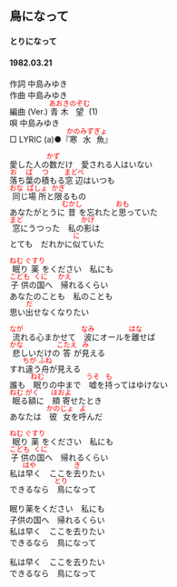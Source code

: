 <style type="text/css">
	ruby{
	    ruby-position: over;
	}
	ruby > rt{font-size: 12px;color:red;}
	p{font:16px;font-size: '楷体'}
</style>
## 鳥になって
#### とりになって
#### 1982.03.21


作詞       中島みゆき  
作曲       中島みゆき  
編曲 (Ver.)       <ruby><rb>青木</rb><rp>(</rp><rt>あおき</rt><rp>)</rp></ruby><ruby><rb>望</rb><rp>(</rp><rt>のぞむ</rt><rp>)</rp></ruby> (1)  
唄       中島みゆき  
□ LYRIC (a)●『<ruby><rb>寒水</rb><rp>(</rp><rt>かのみず</rt><rp>)</rp></ruby><ruby><rb>魚</rb><rp>(</rp><rt>ぎょ</rt><rp>)</rp></ruby>』  


愛した人の<ruby><rb>数</rb><rp>(</rp><rt>かず</rt><rp>)</rp></ruby>だけ　愛される人はいない  
<ruby><rb>落</rb><rp>(</rp><rt>お</rt><rp>)</rp></ruby>ち<ruby><rb>葉</rb><rp>(</rp><rt>ば</rt><rp>)</rp></ruby>の<ruby><rb>積</rb><rp>(</rp><rt>つ</rt><rp>)</rp></ruby>もる<ruby><rb>窓辺</rb><rp>(</rp><rt>まどべ</rt><rp>)</rp></ruby>はいつも  
<ruby><rb>同</rb><rp>(</rp><rt>おな</rt><rp>)</rp></ruby>じ<ruby><rb>場所</rb><rp>(</rp><rt>ばしょ</rt><rp>)</rp></ruby>と<ruby><rb>限</rb><rp>(</rp><rt>かぎ</rt><rp>)</rp></ruby>るもの  
あなたがとうに<ruby><rb>昔</rb><rp>(</rp><rt>むかし</rt><rp>)</rp></ruby>を忘れたと<ruby><rb>思</rb><rp>(</rp><rt>おも</rt><rp>)</rp></ruby>っていた  
<ruby><rb>窓</rb><rp>(</rp><rt>まど</rt><rp>)</rp></ruby>にうつった　私の<ruby><rb>影</rb><rp>(</rp><rt>かげ</rt><rp>)</rp></ruby>は  
とても　だれかに<ruby><rb>似</rb><rp>(</rp><rt>に</rt><rp>)</rp></ruby>ていた  
  
<ruby><rb>眠</rb><rp>(</rp><rt>ねむ</rt><rp>)</rp></ruby>り<ruby><rb>薬</rb><rp>(</rp><rt>ぐすり</rt><rp>)</rp></ruby>をください　私にも  
<ruby><rb>子供</rb><rp>(</rp><rt>こども</rt><rp>)</rp></ruby>の<ruby><rb>国</rb><rp>(</rp><rt>くに</rt><rp>)</rp></ruby>へ　<ruby><rb>帰</rb><rp>(</rp><rt>かえ</rt><rp>)</rp></ruby>れるくらい  
あなたのことも　私のことも  
思い<ruby><rb>出</rb><rp>(</rp><rt>だ</rt><rp>)</rp></ruby>せなくなりたい  
  
<ruby><rb>流</rb><rp>(</rp><rt>なが</rt><rp>)</rp></ruby>れる心まかせて　<ruby><rb>波</rb><rp>(</rp><rt>なみ</rt><rp>)</rp></ruby>にオールを<ruby><rb>離</rb><rp>(</rp><rt>はな</rt><rp>)</rp></ruby>せば  
<ruby><rb>悲</rb><rp>(</rp><rt>かな</rt><rp>)</rp></ruby>しいだけの<ruby><rb>答</rb><rp>(</rp><rt>こたえ</rt><rp>)</rp></ruby>が<ruby><rb>見</rb><rp>(</rp><rt>み</rt><rp>)</rp></ruby>える  
すれ<ruby><rb>違</rb><rp>(</rp><rt>ちが</rt><rp>)</rp></ruby>う<ruby><rb>舟</rb><rp>(</rp><rt>ふね</rt><rp>)</rp></ruby>が見える  
誰も　<ruby><rb>眠</rb><rp>(</rp><rt>ねむ</rt><rp>)</rp></ruby>りの中まで　<ruby><rb>嘘</rb><rp>(</rp><rt>うそ</rt><rp>)</rp></ruby>を<ruby><rb>持</rb><rp>(</rp><rt>も</rt><rp>)</rp></ruby>ってはゆけない  
<ruby><rb>眠</rb><rp>(</rp><rt>ねむ</rt><rp>)</rp></ruby>る<ruby><rb>額</rb><rp>(</rp><rt>がく</rt><rp>)</rp></ruby>に　<ruby><rb>頬寄</rb><rp>(</rp><rt>ほおよ</rt><rp>)</rp></ruby>せたとき  
あなたは　<ruby><rb>彼女</rb><rp>(</rp><rt>かのじょ</rt><rp>)</rp></ruby>を<ruby><rb>呼</rb><rp>(</rp><rt>よ</rt><rp>)</rp></ruby>んだ  
  
<ruby><rb>眠</rb><rp>(</rp><rt>ねむ</rt><rp>)</rp></ruby>り<ruby><rb>薬</rb><rp>(</rp><rt>ぐすり</rt><rp>)</rp></ruby>をください　私にも  
<ruby><rb>子供</rb><rp>(</rp><rt>こども</rt><rp>)</rp></ruby>の<ruby><rb>国</rb><rp>(</rp><rt>くに</rt><rp>)</rp></ruby>へ　帰れるくらい  
私は<ruby><rb>早</rb><rp>(</rp><rt>はや</rt><rp>)</rp></ruby>く　ここを<ruby><rb>去</rb><rp>(</rp><rt>き</rt><rp>)</rp></ruby>りたい  
できるなら　<ruby><rb>鳥</rb><rp>(</rp><rt>とり</rt><rp>)</rp></ruby>になって  
  
眠り薬をください　私にも  
子供の国へ　帰れるくらい  
私は早く　ここを去りたい  
できるなら　鳥になって  
  
私は早く　ここを去りたい  
できるなら　鳥になって  